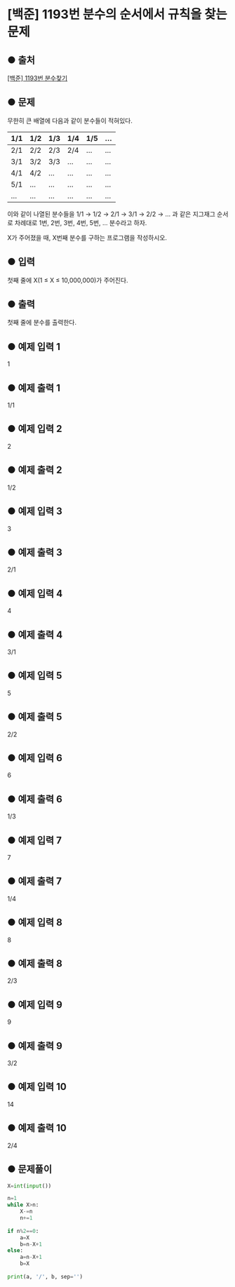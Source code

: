 # [백준] 1193번 분수의 순서에서 규칙을 찾는 문제
## ● 출처
[[백준] 1193번 분수찾기](https://www.acmicpc.net/problem/1193)  

## ● 문제
무한히 큰 배열에 다음과 같이 분수들이 적혀있다.

|1/1|1/2|1/3|1/4|1/5|…|
|---|---|---|---|---|---|
|2/1|2/2|2/3|2/4|…|…|
|3/1|	3/2|3/3|…|…|…|
|4/1|4/2|…|…|…|…|
|5/1|…|…|…|…|…|
|…|…|…|…|…|…|

이와 같이 나열된 분수들을 1/1 → 1/2 → 2/1 → 3/1 → 2/2 → … 과 같은 지그재그 순서로 차례대로 1번, 2번, 3번, 4번, 5번, … 분수라고 하자.

X가 주어졌을 때, X번째 분수를 구하는 프로그램을 작성하시오.

## ● 입력
첫째 줄에 X(1 ≤ X ≤ 10,000,000)가 주어진다.

## ● 출력
첫째 줄에 분수를 출력한다.

## ● 예제 입력 1
1

## ● 예제 출력 1
1/1

## ● 예제 입력 2
2

## ● 예제 출력 2
1/2

## ● 예제 입력 3
3

## ● 예제 출력 3
2/1

## ● 예제 입력 4
4

## ● 예제 출력 4
3/1

## ● 예제 입력 5
5

## ● 예제 출력 5
2/2

## ● 예제 입력 6
6

## ● 예제 출력 6
1/3

## ● 예제 입력 7
7

## ● 예제 출력 7
1/4

## ● 예제 입력 8
8

## ● 예제 출력 8
2/3

## ● 예제 입력 9
9

## ● 예제 출력 9
3/2

## ● 예제 입력 10
14

## ● 예제 출력 10
2/4

## ● 문제풀이
```python
X=int(input())

n=1
while X>n:
    X-=n
    n+=1
    
if n%2==0:
    a=X
    b=n-X+1
else:
    a=n-X+1
    b=X
    
print(a, '/', b, sep='')
```
